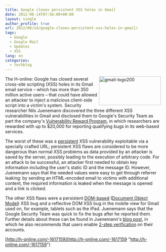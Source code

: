 ```yaml
---
title: Google closes persistent XSS holes in Gmail
date: 2012-06-14T07:56:00+00:00
layout: single
author_profile: true
url: 2012/06/14/google-closes-persistent-xss-holes-in-gmail/
tags:
  - Google
  - Google Mail
  - Updates
  - XSS
lang: en
categories: 
  - techblog
---
```

<a href="http://lh4.ggpht.com/-6Zc1Bg0dyrU/T9mSLzP3heI/AAAAAAAAGPA/_Vs6RjpNuO4/s1600-h/gmail-logo200%25255B2%25255D.png" target="_blank"><img title="gmail-logo200" border="0" alt="gmail-logo200" align="right" src="http://lh4.ggpht.com/-tcaZDLjfGBw/T9mSOL6iGvI/AAAAAAAAGPI/rSLVoNiWxds/gmail-logo200_thumb.png?imgmax=800" width="200" height="93" /></a>The H-online: Google has closed several cross-site scripting (XSS) holes in its Gmail email service – which has more than 350 million active users – that could have allowed an attacker to inject a malicious client-side script into a victim's system. Security researcher Nils Juenemann discovered the three different XSS vulnerabilities in Gmail and disclosed them to Google's Security Team as part the company's [Vulnerability Reward Program](http://www.google.com/about/company/rewardprogram.html), in which researchers are rewarded with up to $20,000 for reporting qualifying bugs in its web-based services. 

The worst of these was a [persistent](http://en.wikipedia.org/wiki/Cross-site_scripting#Persistent) XSS vulnerability exploitable via a specially crafted URL; persistent XSS flaws are considered to be more dangerous than normal XSS problems as data provided by an attacker is saved by the server, possibly leading to the execution of arbitrary code. For an attack to be successful, an attacker first needed to obtain key information including the user's static ID and the message ID. However, Juenemann says that the needed values were easy to get through referrer leaking: by sending an HTML-encoded email to victims with additional content, the required information is leaked when the message is opened and a link is clicked. 

The other XSS flaws were a persistent [DOM-based](http://en.wikipedia.org/wiki/Cross-site_scripting#Traditional_versus_DOM-based_vulnerabilities) ([Document Object Model](http://en.wikipedia.org/wiki/Document_Object_Model)) XSS bug and a reflective DOM XSS bug in the mobile view for Gmail used on, for example, tablets such as the iPad. Juenemann says that the Google Security Team was quick to fix the bugs after he reported them. Further details about these can be found in Juenemann's [blog post](http://www.nilsjuenemann.de/2012/06/cross-site-scripting-in-google-mail.html?m=1), in which he also recommends that users enable [2-step verification](http://www.h-online.com/news/item/Google-brings-2-step-verification-to-more-than-150-countries-1288358.html) on their accounts. 

[http://h-online.com/-1617159](http://h-online.com/-1617159 "http://h-online.com/-1617159")